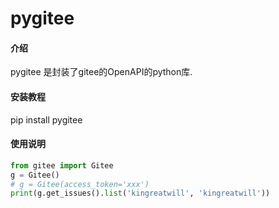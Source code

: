 # pygitee

#### 介绍
pygitee 是封装了gitee的OpenAPI的python库.

#### 安装教程
pip install pygitee

#### 使用说明

```python
from gitee import Gitee
g = Gitee()
# g = Gitee(access_token='xxx')
print(g.get_issues().list('kingreatwill', 'kingreatwill'))
```